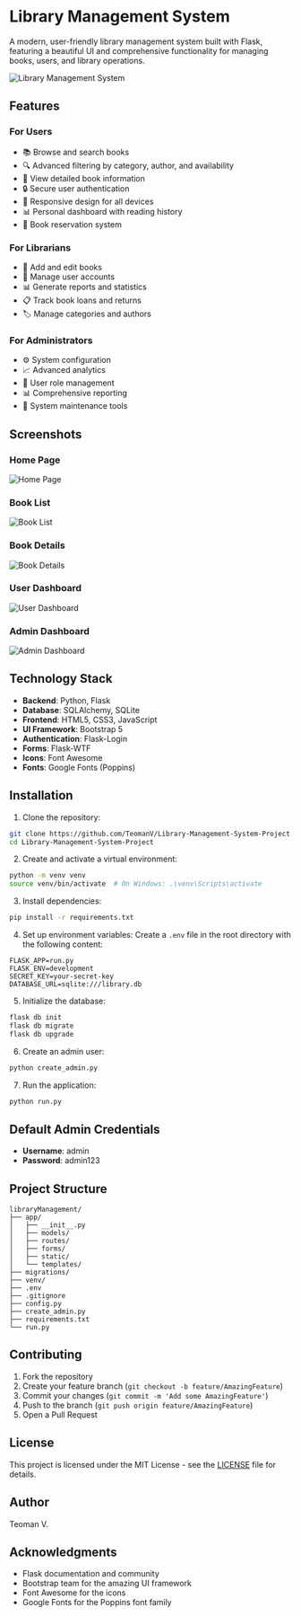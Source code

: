 # Library Management System

A modern, user-friendly library management system built with Flask, featuring a beautiful UI and comprehensive functionality for managing books, users, and library operations.

![Library Management System](app/static/images/library-dashboard.png)

## Features

### For Users
- 📚 Browse and search books
- 🔍 Advanced filtering by category, author, and availability
- 📖 View detailed book information
- 🔒 Secure user authentication
- 📱 Responsive design for all devices
- 📊 Personal dashboard with reading history
- 📅 Book reservation system

### For Librarians
- 📝 Add and edit books
- 👥 Manage user accounts
- 📊 Generate reports and statistics
- 📋 Track book loans and returns
- 🏷️ Manage categories and authors

### For Administrators
- ⚙️ System configuration
- 📈 Advanced analytics
- 🔐 User role management
- 📊 Comprehensive reporting
- 🔄 System maintenance tools

## Screenshots

### Home Page
![Home Page](app/static/images/home-page.png)

### Book List
![Book List](app/static/images/book-list.png)

### Book Details
![Book Details](app/static/images/book-details.png)

### User Dashboard
![User Dashboard](app/static/images/user-dashboard.png)

### Admin Dashboard
![Admin Dashboard](app/static/images/admin-dashboard.png)

## Technology Stack

- **Backend**: Python, Flask
- **Database**: SQLAlchemy, SQLite
- **Frontend**: HTML5, CSS3, JavaScript
- **UI Framework**: Bootstrap 5
- **Authentication**: Flask-Login
- **Forms**: Flask-WTF
- **Icons**: Font Awesome
- **Fonts**: Google Fonts (Poppins)

## Installation

1. Clone the repository:
```bash
git clone https://github.com/TeomanV/Library-Management-System-Project.git
cd Library-Management-System-Project
```

2. Create and activate a virtual environment:
```bash
python -m venv venv
source venv/bin/activate  # On Windows: .\venv\Scripts\activate
```

3. Install dependencies:
```bash
pip install -r requirements.txt
```

4. Set up environment variables:
Create a `.env` file in the root directory with the following content:
```
FLASK_APP=run.py
FLASK_ENV=development
SECRET_KEY=your-secret-key
DATABASE_URL=sqlite:///library.db
```

5. Initialize the database:
```bash
flask db init
flask db migrate
flask db upgrade
```

6. Create an admin user:
```bash
python create_admin.py
```

7. Run the application:
```bash
python run.py
```

## Default Admin Credentials

- **Username**: admin
- **Password**: admin123

## Project Structure

```
libraryManagement/
├── app/
│   ├── __init__.py
│   ├── models/
│   ├── routes/
│   ├── forms/
│   ├── static/
│   └── templates/
├── migrations/
├── venv/
├── .env
├── .gitignore
├── config.py
├── create_admin.py
├── requirements.txt
└── run.py
```

## Contributing

1. Fork the repository
2. Create your feature branch (`git checkout -b feature/AmazingFeature`)
3. Commit your changes (`git commit -m 'Add some AmazingFeature'`)
4. Push to the branch (`git push origin feature/AmazingFeature`)
5. Open a Pull Request

## License

This project is licensed under the MIT License - see the [LICENSE](LICENSE) file for details.

## Author

Teoman V.

## Acknowledgments

- Flask documentation and community
- Bootstrap team for the amazing UI framework
- Font Awesome for the icons
- Google Fonts for the Poppins font family 